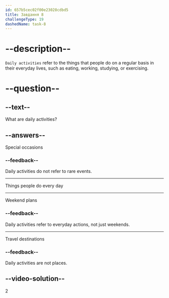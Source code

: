 ```yaml
---
id: 657b5cec02f00e23028cdbd5
title: Завдання 8
challengeType: 19
dashedName: task-8
---
```


# --description--

`Daily activities` refer to the things that people do on a regular basis in their everyday lives, such as eating, working, studying, or exercising.

# --question--

## --text--

What are daily activities?

## --answers--

Special occasions

### --feedback--

Daily activities do not refer to rare events.

---

Things people do every day

---

Weekend plans

### --feedback--

Daily activities refer to everyday actions, not just weekends.

---

Travel destinations

### --feedback--

Daily activities are not places.

## --video-solution--

2

